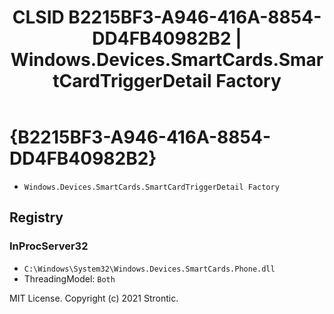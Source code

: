 ﻿---
title: "CLSID B2215BF3-A946-416A-8854-DD4FB40982B2 | Windows.Devices.SmartCards.SmartCardTriggerDetail Factory"
excerpt: What is COM-Object CLSID B2215BF3-A946-416A-8854-DD4FB40982B2?
---

# {B2215BF3-A946-416A-8854-DD4FB40982B2}

* `Windows.Devices.SmartCards.SmartCardTriggerDetail Factory`

## Registry


### InProcServer32

* `C:\Windows\System32\Windows.Devices.SmartCards.Phone.dll`
* ThreadingModel: `Both`

MIT License. Copyright (c) 2021 Strontic.


